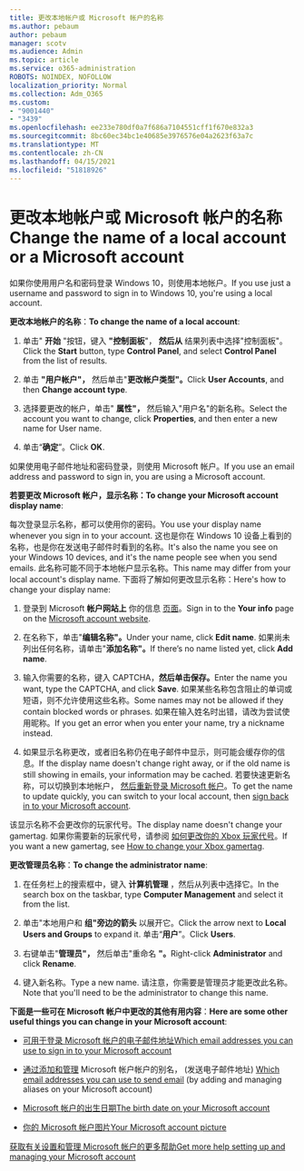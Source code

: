 ```yaml
---
title: 更改本地帐户或 Microsoft 帐户的名称
ms.author: pebaum
author: pebaum
manager: scotv
ms.audience: Admin
ms.topic: article
ms.service: o365-administration
ROBOTS: NOINDEX, NOFOLLOW
localization_priority: Normal
ms.collection: Adm_O365
ms.custom:
- "9001440"
- "3439"
ms.openlocfilehash: ee233e780df0a7f686a7104551cff1f670e832a3
ms.sourcegitcommit: 8bc60ec34bc1e40685e3976576e04a2623f63a7c
ms.translationtype: MT
ms.contentlocale: zh-CN
ms.lasthandoff: 04/15/2021
ms.locfileid: "51818926"
---
```

# <a name="change-the-name-of-a-local-account-or-a-microsoft-account"></a><span data-ttu-id="6d829-102">更改本地帐户或 Microsoft 帐户的名称</span><span class="sxs-lookup"><span data-stu-id="6d829-102">Change the name of a local account or a Microsoft account</span></span>

<span data-ttu-id="6d829-103">如果你使用用户名和密码登录 Windows 10，则使用本地帐户。</span><span class="sxs-lookup"><span data-stu-id="6d829-103">If you use just a username and password to sign in to Windows 10, you're using a local account.</span></span> 

<span data-ttu-id="6d829-104">**更改本地帐户的名称**：</span><span class="sxs-lookup"><span data-stu-id="6d829-104">**To change the name of a local account**:</span></span>

1. <span data-ttu-id="6d829-105">单击" **开始** "按钮，键入 **"控制面板**"， **然后从** 结果列表中选择"控制面板"。</span><span class="sxs-lookup"><span data-stu-id="6d829-105">Click the **Start** button, type **Control Panel**, and select **Control Panel** from the list of results.</span></span>

2. <span data-ttu-id="6d829-106">单击 **"用户帐户"，** 然后单击"**更改帐户类型"。**</span><span class="sxs-lookup"><span data-stu-id="6d829-106">Click **User Accounts**, and then **Change account type**.</span></span>

3. <span data-ttu-id="6d829-107">选择要更改的帐户，单击" **属性"，** 然后输入"用户名"的新名称。</span><span class="sxs-lookup"><span data-stu-id="6d829-107">Select the account you want to change, click **Properties**, and then enter a new name for User name.</span></span>

4. <span data-ttu-id="6d829-108">单击“**确定**”。</span><span class="sxs-lookup"><span data-stu-id="6d829-108">Click **OK**.</span></span>

<span data-ttu-id="6d829-109">如果使用电子邮件地址和密码登录，则使用 Microsoft 帐户。</span><span class="sxs-lookup"><span data-stu-id="6d829-109">If you use an email address and password to sign in, you are using a Microsoft account.</span></span>

<span data-ttu-id="6d829-110">**若要更改 Microsoft 帐户，显示名称：**</span><span class="sxs-lookup"><span data-stu-id="6d829-110">**To change your Microsoft account display name**:</span></span>

<span data-ttu-id="6d829-111">每次登录显示名称，都可以使用你的密码。</span><span class="sxs-lookup"><span data-stu-id="6d829-111">You use your display name whenever you sign in to your account.</span></span> <span data-ttu-id="6d829-112">这也是你在 Windows 10 设备上看到的名称，也是你在发送电子邮件时看到的名称。</span><span class="sxs-lookup"><span data-stu-id="6d829-112">It's also the name you see on your Windows 10 devices, and it's the name people see when you send emails.</span></span> <span data-ttu-id="6d829-113">此名称可能不同于本地帐户显示名称。</span><span class="sxs-lookup"><span data-stu-id="6d829-113">This name may differ from your local account's display name.</span></span> <span data-ttu-id="6d829-114">下面将了解如何更改显示名称：</span><span class="sxs-lookup"><span data-stu-id="6d829-114">Here's how to change your display name:</span></span>

1. <span data-ttu-id="6d829-115">登录到 Microsoft **帐户网站上** 你的信息 [页面](https://account.microsoft.com/)。</span><span class="sxs-lookup"><span data-stu-id="6d829-115">Sign in to the **Your info** page on the [Microsoft account website](https://account.microsoft.com/).</span></span>

2. <span data-ttu-id="6d829-116">在名称下，单击"**编辑名称"。**</span><span class="sxs-lookup"><span data-stu-id="6d829-116">Under your name, click **Edit name**.</span></span> <span data-ttu-id="6d829-117">如果尚未列出任何名称，请单击"**添加名称"。**</span><span class="sxs-lookup"><span data-stu-id="6d829-117">If there’s no name listed yet, click **Add name**.</span></span> 

3. <span data-ttu-id="6d829-118">输入你需要的名称，键入 CAPTCHA，**然后单击保存。**</span><span class="sxs-lookup"><span data-stu-id="6d829-118">Enter the name you want, type the CAPTCHA, and click **Save**.</span></span> <span data-ttu-id="6d829-119">如果某些名称包含阻止的单词或短语，则不允许使用这些名称。</span><span class="sxs-lookup"><span data-stu-id="6d829-119">Some names may not be allowed if they contain blocked words or phrases.</span></span> <span data-ttu-id="6d829-120">如果在输入姓名时出错，请改为尝试使用昵称。</span><span class="sxs-lookup"><span data-stu-id="6d829-120">If you get an error when you enter your name, try a nickname instead.</span></span>

4. <span data-ttu-id="6d829-121">如果显示名称更改，或者旧名称仍在电子邮件中显示，则可能会缓存你的信息。</span><span class="sxs-lookup"><span data-stu-id="6d829-121">If the display name doesn't change right away, or if the old name is still showing in emails, your information may be cached.</span></span> <span data-ttu-id="6d829-122">若要快速更新名称，可以切换到本地帐户， [然后重新登录 Microsoft 帐户](https://account.microsoft.com/)。</span><span class="sxs-lookup"><span data-stu-id="6d829-122">To get the name to update quickly, you can switch to your local account, then [sign back in to your Microsoft account](https://account.microsoft.com/).</span></span>

<span data-ttu-id="6d829-123">该显示名称不会更改你的玩家代号。</span><span class="sxs-lookup"><span data-stu-id="6d829-123">The display name doesn't change your gamertag.</span></span> <span data-ttu-id="6d829-124">如果你需要新的玩家代号，请参阅 [如何更改你的 Xbox 玩家代号](https://support.xbox.com/id-ID/account-management/change-xbox-live-gamertag)。</span><span class="sxs-lookup"><span data-stu-id="6d829-124">If you want a new gamertag, see [How to change your Xbox gamertag](https://support.xbox.com/id-ID/account-management/change-xbox-live-gamertag).</span></span>

<span data-ttu-id="6d829-125">**更改管理员名称**：</span><span class="sxs-lookup"><span data-stu-id="6d829-125">**To change the administrator name**:</span></span>

1. <span data-ttu-id="6d829-126">在任务栏上的搜索框中，键入 **计算机管理** ，然后从列表中选择它。</span><span class="sxs-lookup"><span data-stu-id="6d829-126">In the search box on the taskbar, type **Computer Management** and select it from the list.</span></span>

2. <span data-ttu-id="6d829-127">单击"本地用户和 **组"旁边的箭头** 以展开它。</span><span class="sxs-lookup"><span data-stu-id="6d829-127">Click the arrow next to **Local Users and Groups** to expand it.</span></span> <span data-ttu-id="6d829-128">单击“**用户**”。</span><span class="sxs-lookup"><span data-stu-id="6d829-128">Click **Users**.</span></span>

3. <span data-ttu-id="6d829-129">右键单击"**管理员"，** 然后单击"重命名 **"。**</span><span class="sxs-lookup"><span data-stu-id="6d829-129">Right-click **Administrator** and click **Rename**.</span></span>

4. <span data-ttu-id="6d829-130">键入新名称。</span><span class="sxs-lookup"><span data-stu-id="6d829-130">Type a new name.</span></span> <span data-ttu-id="6d829-131">请注意，你需要是管理员才能更改此名称。</span><span class="sxs-lookup"><span data-stu-id="6d829-131">Note that you'll need to be the administrator to change this name.</span></span>

<span data-ttu-id="6d829-132">**下面是一些可在 Microsoft 帐户中更改的其他有用内容**：</span><span class="sxs-lookup"><span data-stu-id="6d829-132">**Here are some other useful things you can change in your Microsoft account**:</span></span>

- [<span data-ttu-id="6d829-133">可用于登录 Microsoft 帐户的电子邮件地址</span><span class="sxs-lookup"><span data-stu-id="6d829-133">Which email addresses you can use to sign in to your Microsoft account</span></span>](https://support.microsoft.com/help/4026162)

- <span data-ttu-id="6d829-134">[通过添加和管理](https://support.microsoft.com/help/12407) Microsoft 帐户帐户的别名， (发送电子邮件地址) </span><span class="sxs-lookup"><span data-stu-id="6d829-134">[Which email addresses you can use to send email](https://support.microsoft.com/help/12407) (by adding and managing aliases on your Microsoft account)</span></span>

- [<span data-ttu-id="6d829-135">Microsoft 帐户的出生日期</span><span class="sxs-lookup"><span data-stu-id="6d829-135">The birth date on your Microsoft account</span></span>](https://support.microsoft.com/help/12411)

- [<span data-ttu-id="6d829-136">你的 Microsoft 帐户图片</span><span class="sxs-lookup"><span data-stu-id="6d829-136">Your Microsoft account picture</span></span>](https://support.microsoft.com/help/4026790)

[<span data-ttu-id="6d829-137">获取有关设置和管理 Microsoft 帐户的更多帮助</span><span class="sxs-lookup"><span data-stu-id="6d829-137">Get more help setting up and managing your Microsoft account</span></span>](https://support.microsoft.com/hub/4294457/microsoft-account-help#manage-account)